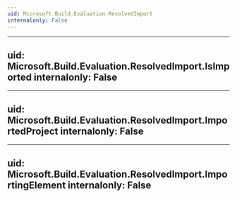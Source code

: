 ```yaml
---
uid: Microsoft.Build.Evaluation.ResolvedImport
internalonly: False
---
```


---
uid: Microsoft.Build.Evaluation.ResolvedImport.IsImported
internalonly: False
---

---
uid: Microsoft.Build.Evaluation.ResolvedImport.ImportedProject
internalonly: False
---

---
uid: Microsoft.Build.Evaluation.ResolvedImport.ImportingElement
internalonly: False
---
